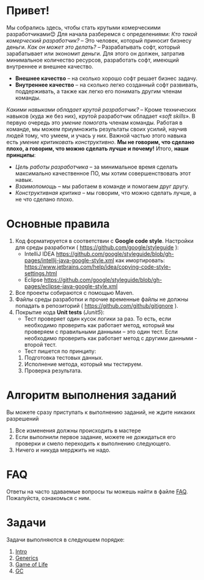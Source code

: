 # Привет!
Мы собрались здесь, чтобы стать крутыми комерческими разработчиками😊
Для начала разберемся с определениями:
_Кто такой комерческий разработчик?_ – Это человек, который приносит бизнесу деньги.
_Как он может это делать?_ – Разрабатывать софт, который зарабатывает или экономит деньги. Для этого он должен, затратив минимальное количество ресурсов, разработать софт, имеющий внутреннее и внешнее качество.
   * __Внешнее качество__ – на сколько хорошо софт решает бизнес задачу.
   * __Внутреннее качество__ – на сколько легко созданный софт развивать, поддерживать, а также как легко его понимать другим членам команды.

_Какими навыками обладает крутой разработчик?_ – Кроме технических навыков (куда же без них), крутой разработчик обладает «_soft skills_». В первую очередь это _умение помогать_ членам команды. Работая в команде, мы можем приумножить результаты своих усилий, научив людей тому, что умеем, и учась у них. Важной частью этого навыка есть _умение критиковать конструктивно_. __Мы не говорим, что сделано плохо, а говорим, что можно сделать лучше и почему!__
Итого, __наши принципы__:
   * _Цель работы разработчика_ – за минимальное время сделать максимально качественное ПО, мы хотим совершенствовать этот навык.
   * _Взаимопомощь_ – мы работаем в команде и помогаем друг другу.
   * _Конструктивная критика_ – мы говорим, что можно сделать лучше, а не что сделано плохо.


# Основные правила
1.	Код форматируется в соответствии с __Google code style__. 
   Настройки для среды разработки ( https://github.com/google/styleguide ):
      *	IntelliJ IDEA https://github.com/google/styleguide/blob/gh-pages/intellij-java-google-style.xml как имортировать: https://www.jetbrains.com/help/idea/copying-code-style-settings.html    
      *	Eclipse https://github.com/google/styleguide/blob/gh-pages/eclipse-java-google-style.xml
4.	Все проекты собираются с помощью Maven.
5.	Файлы среды разработки и прочие временные файлы не должны попадать в репозиторий ( https://github.com/github/gitignore ).
6.	Покрытие кода __Unit tests__ (_Junit5_):
      *	Тест проверяет один кусок логики за раз. То есть, если необходимо проверить как работает метод, который мы проверяем с правильными данными – это один тест. Если необходимо проверить как работает метод с другими данными - второй тест.
      *	Тест пишется по принципу:
       1.	Подготовка тестовых данных.
       2.	Исполнение метода, который мы тестируем.
       3.	Проверка результата.
 
 
# Алгоритм выполнения заданий
Вы можете сразу приступать к выполнению заданий, не ждите никаких разрешений
1) Все изменения должны происходить в мастере
2) Если выполнили первое задание, можете не дожидаться его проверки и смело переходить к выполнению следующего.
3) Ничего и никуда мерджить не надо.

# FAQ
Ответы на часто здаваемые вопросы ты можешь найти в файле [FAQ](https://github.com/broscorp-traineeship/traineeship/blob/main/FAQ.md). Пожалуйста, ознакомься с ним.


# Задачи
Задачи выполняются в следуюшем порядке:
1. [Intro](https://classroom.github.com/a/EvxWLf2w)
1. [Generics](https://classroom.github.com/a/a6KPiYBd)
1. [Game of Life](https://classroom.github.com/a/mNT-CK7K)
1. [GC](https://classroom.github.com/a/kZB0Yzp2)
